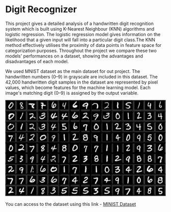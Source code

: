 # Digit Recognizer
This project gives a detailed analysis of a 
handwritten digit recognition system which is built using K-Nearest Neighbour (KNN) algorithms and logistic regression. 
The logistic regression model gives information on the likelihood 
that a given input will fall into a particular digit class.The KNN 
method effectively utilises the proximity of data points in feature 
space for categorization purposes. Throughout the project we 
compare these two models' performances on a dataset, showing 
the advantages and disadvantages of each model.

We used MNIST dataset as the main dataset for out project. The handwritten numbers (0–9) in 
grayscale are included in this dataset. The 42,000 handwritten 
digit samples in the dataset are represented by pixel values, 
which become features for the machine learning model. Each 
image's matching digit (0–9) is assigned by the output 
variable.

![alt text](https://github.com/dahami4096/Digit-Recognizer/blob/main/MNIST-handwritten-digits-dataset-image.jpeg?raw=true)

You can access to the dataset using this link - [MINIST Dataset](https://www.kaggle.com/competitions/digit-recognizer/data/)

